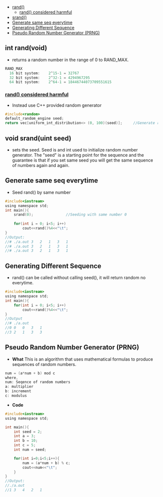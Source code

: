 - [rand()](#rand)
  - [rand() considered harmful](#harm)
- [srand()](#srand)
- [Generate same seq everytime](#gens)
- [Generating Different Sequence](#gend)
- [Pseudo Random Number Generator (PRNG)](#prng)


<a name=rand></a>
## int rand(void)
- returns a random number in the range of 0 to RAND_MAX.
```c
RAND_MAX
  16 bit system:    2^15-1 = 32767
  32 bit system:    2^32-1 = 4294967295
  64 bit system:    2^64-1 = 18446744073709551615
```		

<a name=harm></a>
### [rand() considered harmful](https://channel9.msdn.com/Events/GoingNative/2013/rand-Considered-Harmful)
- Instead use C++ provided random generator
```cpp
#include<random>
default_random_engine seed;
return vec[uniform_int_distribution<> (0, 100)(seed)];     //Generate random b/w 0 to 100
```

<a name=srand></a>
## void srand(uint seed)
- sets the seed. Seed is and int used to initialize random number generator. The "seed" is a starting point for the sequence and the guarantee is that if you set same seed
you will get the same sequence of numbers again and again.

<a name=gens></a>
## Generate same seq everytime
- Seed rand() by same number
```c
#include<iostream>
using namespace std;
int main(){
    srand(0); 				//Seeding with same number 0
  
    for(int i = 0; i<5; i++) 
        cout<<rand()%4<<"\t";
}
//Output:
//# ./a.out	3	2	1	3	1
//# ./a.out	3	2	1	3	1
//# ./a.out	3	2	1	3	1
```
<a name=gend></a>
## Generating Different Sequence
- rand() can be called without calling seed(), it will return random no everytime.
```c
#include<iostream>
using namespace std;
int main(){
    for(int i = 0; i<5; i++)
        cout<<rand()%4<<"\t";
}
//Output
//# ./a.out
//0	0	0	3	1
//3	2	1	3	3
```

<a name=prng></a>
## Pseudo Random Number Generator (PRNG)
- **What** This is an algorithm that uses mathematical formulas to produce sequences of random numbers. 
```c	
num = (a*num + b) mod c
where,
num: Seqence of random numbers
a: multiplier
b: increment
c: modulus
```
- **Code**
```c
#include<iostream>
using namespace std;

int main(){
	int seed = 2;
	int a = 3;
	int b = 10;
	int c = 5;
	int num = seed;

	for(int i=0;i<5;i++){
		num = (a*num + b) % c;
		cout<<num<<"\t";
	}
}
//Output:
//./a.out
//1	3	4	2	1
```
